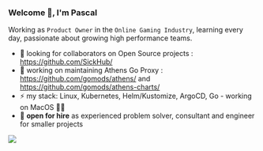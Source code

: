 ### Welcome 👋, I'm Pascal

Working as `Product Owner` in the `Online Gaming Industry`, learning every day, passionate about growing high performance teams.

- 👯 looking for collaborators on Open Source projects : https://github.com/SickHub/
- 🔭 working on maintaining Athens Go Proxy : https://github.com/gomods/athens/ and https://github.com/gomods/athens-charts/
- ⚡ my stack: Linux, Kubernetes, Helm/Kustomize, ArgoCD, Go - working on MacOS 👨‍💻
- 💬 **open for hire** as experienced problem solver, consultant and engineer for smaller projects

<img src="https://github-readme-stats.vercel.app/api?username=DrPsychick&show_icons=true"/>
